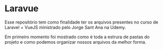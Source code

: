 # Laravue

Esse repositório tem como finalidade ter os arquivos presentes no curso de Laravel + VueJS ministrado pelo Jorge Sant Ana na Udemy.

Em primeiro momento foi mostrado como é toda a estrura de pastas do projeto e como podemos organizar nossos arquivos da melhor forma.

